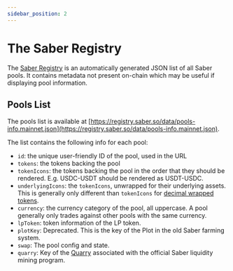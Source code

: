 ```yaml
---
sidebar_position: 2
---
```


# The Saber Registry

The [Saber Registry](https://registry.saber.so/) is an automatically generated JSON list of all Saber pools. It contains metadata not present on-chain which may be useful if displaying pool information.

## Pools List

The pools list is available at [https://registry.saber.so/data/pools-info.mainnet.json](https://registry.saber.so/data/pools-info.mainnet.json).

The list contains the following info for each pool:

- `id`: the unique user-friendly ID of the pool, used in the URL
- `tokens`: the tokens backing the pool
- `tokenIcons`: the tokens backing the pool in the order that they should be rendered. E.g. USDC-USDT should be rendered as USDT-USDC.
- `underlyingIcons`: the `tokenIcons`, unwrapped for their underlying assets. This is generally only different than `tokenIcons` for [decimal wrapped tokens](./decimal-wrappers).
- `currency`: the currency category of the pool, all uppercase. A pool generally only trades against other pools with the same currency.
- `lpToken`: token information of the LP token.
- `plotKey`: Deprecated. This is the key of the Plot in the old Saber farming system.
- `swap`: The pool config and state.
- `quarry`: Key of the [Quarry](https://quarry.so) associated with the official Saber liquidity mining program.
